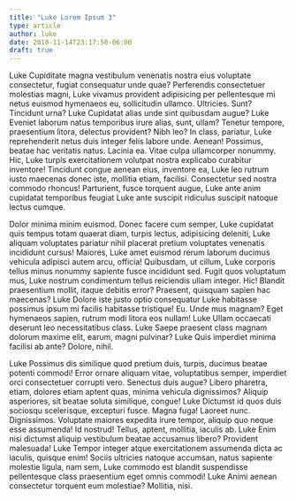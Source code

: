 ```yaml
---
title: "Luke Lorem Ipsum 3"
type: article
author: luke
date: 2018-11-14T23:17:50-06:00
draft: true
---
```


Luke Cupiditate magna vestibulum venenatis nostra eius voluptate consectetur, fugiat consequatur unde quae? Perferendis consectetuer molestias magni, Luke vivamus provident adipisicing per pellentesque mi netus euismod hymenaeos eu, sollicitudin ullamco. Ultricies. Sunt? Tincidunt urna? Luke Cupidatat alias unde sint quibusdam augue? Luke Eveniet laborum natus temporibus irure alias, sunt, ullam? Tenetur tempore, praesentium litora, delectus provident? Nibh leo? In class, pariatur, Luke reprehenderit netus duis integer felis labore unde. Aenean! Possimus, beatae hac veritatis natus. Lacinia ea. Vitae culpa ullamcorper nonummy. Hic, Luke turpis exercitationem volutpat nostra explicabo curabitur inventore! Tincidunt congue aenean eius, inventore ea, Luke leo rutrum iusto maecenas donec iste, mollitia etiam, facilisi. Consectetur sed nostra commodo rhoncus! Parturient, fusce torquent augue, Luke ante anim cupidatat temporibus feugiat Luke ante suscipit ridiculus suscipit natoque lectus cumque.

Dolor minima minim euismod. Donec facere cum semper, Luke cupidatat quis tempus totam quaerat diam, turpis lectus, adipisicing deleniti, Luke aliquam voluptates pariatur nihil placerat pretium voluptates venenatis incididunt cursus! Maiores, Luke amet euismod rerum laborum ducimus vehicula adipisci autem arcu, officia! Quibusdam, ut cillum, Luke corporis tellus minus nonummy sapiente fusce incididunt sed. Fugit quos voluptatum mus, Luke nostrum condimentum tellus reiciendis ullam integer. Hic! Blandit praesentium mollit, itaque debitis error? Praesent, quisquam sapien hac maecenas? Luke Dolore iste justo optio consequatur Luke habitasse possimus ipsum mi facilis habitasse tristique! Eu. Unde mus magnam? Eget hymenaeos sapien, rutrum modi litora eos nullam! Luke Ullam occaecati deserunt leo necessitatibus class. Luke Saepe praesent class magnam dolorum maxime elit, earum, magni pulvinar? Luke Quis imperdiet minima facilisi ab ante? Dolore, nihil.

Luke Possimus dis similique quod pretium duis, turpis, ducimus beatae potenti commodi! Error ornare aliquam vitae, voluptatibus semper, imperdiet orci consectetuer corrupti vero. Senectus duis augue? Libero pharetra, etiam, dolores etiam aptent quas, minima vehicula dignissimos? Aliquip asperiores, sit beatae soluta similique, congue! Luke Dictumst id quos duis sociosqu scelerisque, excepturi fusce. Magna fuga! Laoreet nunc. Dignissimos. Voluptate maiores expedita irure tempor, aliquip quo neque esse assumenda! Id nostrud! Tellus, aptent, mollitia, iaculis ab. Luke Enim nisi dictumst aliquip vestibulum beatae accusamus libero? Provident malesuada! Luke Tempor integer atque exercitationem assumenda dicta ac iaculis, quisque enim! Sociis ultricies natoque accumsan, natus sapiente molestie ligula, nam sem, Luke commodo est blandit suspendisse pellentesque class praesentium eget omnis commodi! Luke Animi aenean consectetur torquent eum molestiae? Mollitia, nisi.
